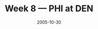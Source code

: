 ---
layout: game
title: Week 8 — PHI at DEN
season: 2005
game_id: 2005_08_PHI_DEN
week: 8
date: 2005-10-30
home_team: DEN
away_team: PHI
final_home: 49
final_away: 21
pbp_url: /assets/data/pbp/2005/2005_08_PHI_DEN.csv.gz
---